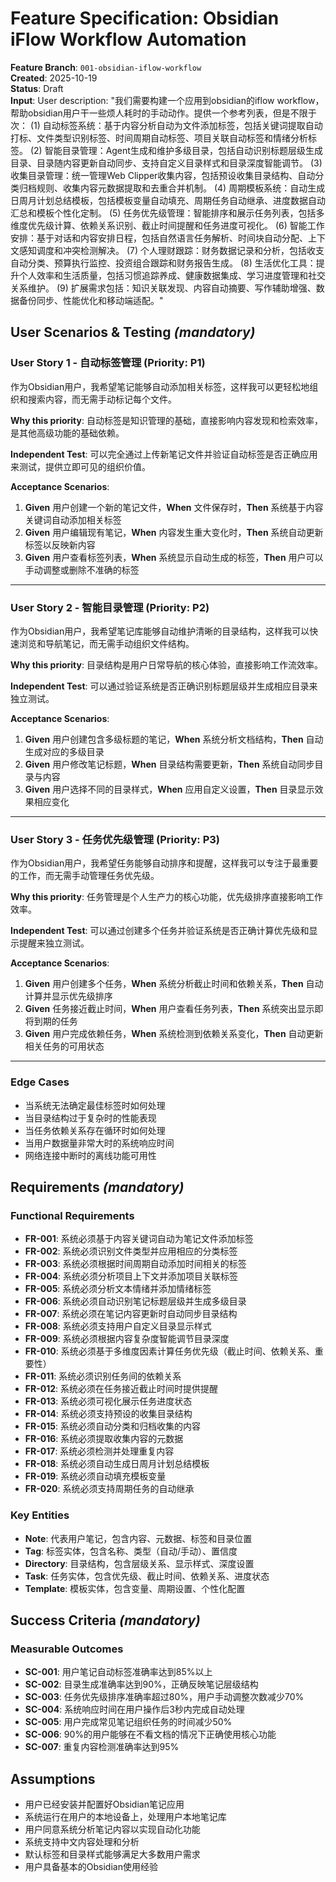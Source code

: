 # Feature Specification: Obsidian iFlow Workflow Automation

**Feature Branch**: `001-obsidian-iflow-workflow`  
**Created**: 2025-10-19  
**Status**: Draft  
**Input**: User description: "我们需要构建一个应用到obsidian的iflow workflow， 帮助obsidian用户干一些烦人耗时的手动动作。提供一个参考列表，但是不限于次： (1) 自动标签系统：基于内容分析自动为文件添加标签，包括关键词提取自动打标、文件类型识别标签、时间周期自动标签、项目关联自动标签和情绪分析标签。 (2) 智能目录管理：Agent生成和维护多级目录，包括自动识别标题层级生成目录、目录随内容更新自动同步、支持自定义目录样式和目录深度智能调节。 (3) 收集目录管理：统一管理Web Clipper收集内容，包括预设收集目录结构、自动分类归档规则、收集内容元数据提取和去重合并机制。 (4) 周期模板系统：自动生成日周月计划总结模板，包括模板变量自动填充、周期任务自动继承、进度数据自动汇总和模板个性化定制。 (5) 任务优先级管理：智能排序和展示任务列表，包括多维度优先级计算、依赖关系识别、截止时间提醒和任务进度可视化。 (6) 智能工作安排：基于对话和内容安排日程，包括自然语言任务解析、时间块自动分配、上下文感知调度和冲突检测解决。 (7) 个人理财跟踪：财务数据记录和分析，包括收支自动分类、预算执行监控、投资组合跟踪和财务报告生成。 (8) 生活优化工具：提升个人效率和生活质量，包括习惯追踪养成、健康数据集成、学习进度管理和社交关系维护。 (9) 扩展需求包括：知识关联发现、内容自动摘要、写作辅助增强、数据备份同步、性能优化和移动端适配。"

## User Scenarios & Testing *(mandatory)*

### User Story 1 - 自动标签管理 (Priority: P1)

作为Obsidian用户，我希望笔记能够自动添加相关标签，这样我可以更轻松地组织和搜索内容，而无需手动标记每个文件。

**Why this priority**: 自动标签是知识管理的基础，直接影响内容发现和检索效率，是其他高级功能的基础依赖。

**Independent Test**: 可以完全通过上传新笔记文件并验证自动标签是否正确应用来测试，提供立即可见的组织价值。

**Acceptance Scenarios**:

1. **Given** 用户创建一个新的笔记文件，**When** 文件保存时，**Then** 系统基于内容关键词自动添加相关标签
2. **Given** 用户编辑现有笔记，**When** 内容发生重大变化时，**Then** 系统自动更新标签以反映新内容
3. **Given** 用户查看标签列表，**When** 系统显示自动生成的标签，**Then** 用户可以手动调整或删除不准确的标签

---

### User Story 2 - 智能目录管理 (Priority: P2)

作为Obsidian用户，我希望笔记库能够自动维护清晰的目录结构，这样我可以快速浏览和导航笔记，而无需手动组织文件结构。

**Why this priority**: 目录结构是用户日常导航的核心体验，直接影响工作流效率。

**Independent Test**: 可以通过验证系统是否正确识别标题层级并生成相应目录来独立测试。

**Acceptance Scenarios**:

1. **Given** 用户创建包含多级标题的笔记，**When** 系统分析文档结构，**Then** 自动生成对应的多级目录
2. **Given** 用户修改笔记标题，**When** 目录结构需要更新，**Then** 系统自动同步目录与内容
3. **Given** 用户选择不同的目录样式，**When** 应用自定义设置，**Then** 目录显示效果相应变化

---

### User Story 3 - 任务优先级管理 (Priority: P3)

作为Obsidian用户，我希望任务能够自动排序和提醒，这样我可以专注于最重要的工作，而无需手动管理任务优先级。

**Why this priority**: 任务管理是个人生产力的核心功能，优先级排序直接影响工作效率。

**Independent Test**: 可以通过创建多个任务并验证系统是否正确计算优先级和显示提醒来独立测试。

**Acceptance Scenarios**:

1. **Given** 用户创建多个任务，**When** 系统分析截止时间和依赖关系，**Then** 自动计算并显示优先级排序
2. **Given** 任务接近截止时间，**When** 用户查看任务列表，**Then** 系统突出显示即将到期的任务
3. **Given** 用户完成依赖任务，**When** 系统检测到依赖关系变化，**Then** 自动更新相关任务的可用状态

---

### Edge Cases

- 当系统无法确定最佳标签时如何处理
- 当目录结构过于复杂时的性能表现
- 当任务依赖关系存在循环时如何处理
- 当用户数据量非常大时的系统响应时间
- 网络连接中断时的离线功能可用性

## Requirements *(mandatory)*

### Functional Requirements

- **FR-001**: 系统必须基于内容关键词自动为笔记文件添加标签
- **FR-002**: 系统必须识别文件类型并应用相应的分类标签  
- **FR-003**: 系统必须根据时间周期自动添加时间相关的标签
- **FR-004**: 系统必须分析项目上下文并添加项目关联标签
- **FR-005**: 系统必须分析文本情绪并添加情绪标签
- **FR-006**: 系统必须自动识别笔记标题层级并生成多级目录
- **FR-007**: 系统必须在笔记内容更新时自动同步目录结构
- **FR-008**: 系统必须支持用户自定义目录显示样式
- **FR-009**: 系统必须根据内容复杂度智能调节目录深度
- **FR-010**: 系统必须基于多维度因素计算任务优先级（截止时间、依赖关系、重要性）
- **FR-011**: 系统必须识别任务间的依赖关系
- **FR-012**: 系统必须在任务接近截止时间时提供提醒
- **FR-013**: 系统必须可视化展示任务进度状态
- **FR-014**: 系统必须支持预设的收集目录结构
- **FR-015**: 系统必须自动分类和归档收集的内容
- **FR-016**: 系统必须提取收集内容的元数据
- **FR-017**: 系统必须检测并处理重复内容
- **FR-018**: 系统必须自动生成日周月计划总结模板
- **FR-019**: 系统必须自动填充模板变量
- **FR-020**: 系统必须支持周期任务的自动继承

### Key Entities

- **Note**: 代表用户笔记，包含内容、元数据、标签和目录位置
- **Tag**: 标签实体，包含名称、类型（自动/手动）、置信度
- **Directory**: 目录结构，包含层级关系、显示样式、深度设置
- **Task**: 任务实体，包含优先级、截止时间、依赖关系、进度状态
- **Template**: 模板实体，包含变量、周期设置、个性化配置

## Success Criteria *(mandatory)*

### Measurable Outcomes

- **SC-001**: 用户笔记自动标签准确率达到85%以上
- **SC-002**: 目录生成准确率达到90%，正确反映笔记层级结构
- **SC-003**: 任务优先级排序准确率超过80%，用户手动调整次数减少70%
- **SC-004**: 系统响应时间在用户操作后3秒内完成自动处理
- **SC-005**: 用户完成常见笔记组织任务的时间减少50%
- **SC-006**: 90%的用户能够在不看文档的情况下正确使用核心功能
- **SC-007**: 重复内容检测准确率达到95%

## Assumptions

- 用户已经安装并配置好Obsidian笔记应用
- 系统运行在用户的本地设备上，处理用户本地笔记库
- 用户同意系统分析笔记内容以实现自动化功能
- 系统支持中文内容处理和分析
- 默认标签和目录样式能够满足大多数用户需求
- 用户具备基本的Obsidian使用经验